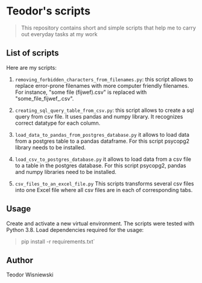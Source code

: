# Teodor's scripts
> This repository contains short and simple scripts that help me to carry out everyday tasks
> at my work

## List of scripts
Here are my scripts:

1. ```removing_forbidden_characters_from_filenames.py```: this script allows to 
replace error-prone filenames with more computer friendly filenames. For instance,
   "some file (fijwef).csv" is replaced with "some_file_fijwef_.csv".
    
2. ```creating_sql_query_table_from_csv.py```: this script allows to create a sql query from csv file. 
   It uses pandas and numpy library. It recognizes correct datatype for each column.

3. ```load_data_to_pandas_from_postgres_database.py``` it allows to load data from a postgres table to a pandas dataframe.
For this script psycopg2 library needs to be installed.

4. ```load_csv_to_postgres_database.py``` it allows to load data from a csv file to a table in the postgres database.
For this script psycopg2, pandas and numpy libraries need to be installed.
   
5. ```csv_files_to_an_excel_file.py``` This scripts transforms several csv files into one Excel file where all csv files 
are in each of corresponding tabs.
   
## Usage
Create and activate a new virtual environment. The scripts were tested with Python 3.8.
Load dependencies required for the usage:
> pip install -r requirements.txt`

## Author
Teodor Wisniewski